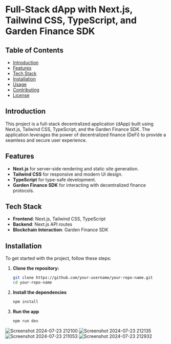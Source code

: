 # Full-Stack dApp with Next.js, Tailwind CSS, TypeScript, and Garden Finance SDK

## Table of Contents

- [Introduction](#introduction)
- [Features](#features)
- [Tech Stack](#tech-stack)
- [Installation](#installation)
- [Usage](#usage)
- [Contributing](#contributing)
- [License](#license)

## Introduction

This project is a full-stack decentralized application (dApp) built using Next.js, Tailwind CSS, TypeScript, and the Garden Finance SDK. The application leverages the power of decentralized finance (DeFi) to provide a seamless and secure user experience.

## Features

- **Next.js** for server-side rendering and static site generation.
- **Tailwind CSS** for responsive and modern UI design.
- **TypeScript** for type-safe development.
- **Garden Finance SDK** for interacting with decentralized finance protocols.

## Tech Stack

- **Frontend**: Next.js, Tailwind CSS, TypeScript
- **Backend**: Next.js API routes
- **Blockchain Interaction**: Garden Finance SDK

## Installation

To get started with the project, follow these steps:

1. **Clone the repository:**

   ```sh
   git clone https://github.com/your-username/your-repo-name.git
   cd your-repo-name
   ```
2. **Install the dependencies**
   ```sh
   npm install
   ```
3. **Run the app**
   ```sh
   npm run dev
   ```

![Screenshot 2024-07-23 212100](https://github.com/user-attachments/assets/55e180f6-d15d-4b7c-ab6a-ba2b3c507cc6)
![Screenshot 2024-07-23 212135](https://github.com/user-attachments/assets/0017e756-80bd-4b86-bfc7-9d76b7e4c6eb)
![Screenshot 2024-07-23 211053](https://github.com/user-attachments/assets/8f2a4b31-387a-45c5-af17-f04692c9f980)
![Screenshot 2024-07-23 212932](https://github.com/user-attachments/assets/962c4cbe-7d72-4f58-8b07-342160c68760)


